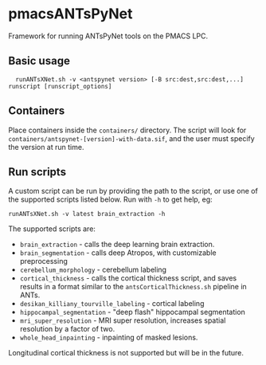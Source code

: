 # pmacsANTsPyNet
Framework for running ANTsPyNet tools on the PMACS LPC.


## Basic usage

```
  runANTsXNet.sh -v <antspynet version> [-B src:dest,src:dest,...] runscript [runscript_options]
```

## Containers

Place containers inside the `containers/` directory. The script will look for
`containers/antspynet-[version]-with-data.sif`, and the user must specify the version at
run time.


## Run scripts

A custom script can be run by providing the path to the script, or use one of the
supported scripts listed below. Run with `-h` to get help, eg:
```
runANTsXNet.sh -v latest brain_extraction -h
```

The supported scripts are:

* `brain_extraction` - calls the deep learning brain extraction.
* `brain_segmentation` - calls deep Atropos, with customizable preprocessing
* `cerebellum_morphology` - cerebellum labeling
* `cortical_thickness` - calls the cortical thickness script, and saves results in a
  format similar to the `antsCorticalThickness.sh` pipeline in ANTs.
* `desikan_killiany_tourville_labeling` - cortical labeling
* `hippocampal_segmentation` - "deep flash" hippocampal segmentation
* `mri_super_resolution` - MRI super resolution, increases spatial resolution by a factor
  of two.
* `whole_head_inpainting` - inpainting of masked lesions.

Longitudinal cortical thickness is not supported but will be in the future.
